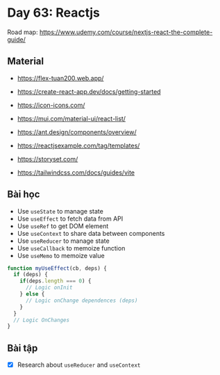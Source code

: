 # Day 63: Reactjs

Road map: https://www.udemy.com/course/nextjs-react-the-complete-guide/

## Material

- https://flex-tuan200.web.app/
- https://create-react-app.dev/docs/getting-started
- https://icon-icons.com/
- https://mui.com/material-ui/react-list/
- https://ant.design/components/overview/
- https://reactjsexample.com/tag/templates/
- https://storyset.com/

- https://tailwindcss.com/docs/guides/vite

## Bài học

- Use `useState` to manage state
- Use `useEffect` to fetch data from API
- Use `useRef` to get DOM element
- Use `useContext` to share data between components
- Use `useReducer` to manage state
- Use `useCallback` to memoize function
- Use `useMemo` to memoize value

```js
function myUseEffect(cb, deps) {
  if (deps) {
    if(deps.length === 0) {
      // Logic onInit
    } else {
      // Logic onChange dependences (deps)
    }
  }
  // Logic OnChanges
}
```

## Bài tập

- [x] Research about `useReducer` and `useContext`
